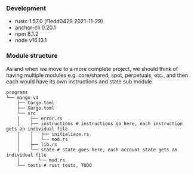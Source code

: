 ### Development
* rustc 1.57.0 (f1edd0429 2021-11-29)
* anchor-cli 0.20.1
* npm 8.1.2
* node v16.13.1

### Module structure
As and when we move to a more complete project, we should think of having multiple modules
e.g. core/shared, spot, perpetuals, etc., and then each would have its own instructions and state sub module
```
programs
└── mango-v4
    ├── Cargo.toml
    ├── Xargo.toml
    └── src
    │    ├── error.rs
    │    ├── instructions # instructions go here, each instruction gets an individual file
    │    │   ├── initialiaze.rs
    │    │   └── mod.rs
    │    ├── lib.rs
    │    └── state # state goes here, each account state gets an individual file
    │       └── mod.rs
    └── tests # rust tests, TODO  
```

